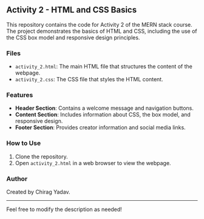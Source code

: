 ## Activity 2 - HTML and CSS Basics

This repository contains the code for Activity 2 of the MERN stack course. The project demonstrates the basics of HTML and CSS, including the use of the CSS box model and responsive design principles.

### Files

- `activity_2.html`: The main HTML file that structures the content of the webpage.
- `activity_2.css`: The CSS file that styles the HTML content.

### Features

- **Header Section**: Contains a welcome message and navigation buttons.
- **Content Section**: Includes information about CSS, the box model, and responsive design.
- **Footer Section**: Provides creator information and social media links.

### How to Use

1. Clone the repository.
2. Open `activity_2.html` in a web browser to view the webpage.

### Author

Created by Chirag Yadav.

---

Feel free to modify the description as needed!